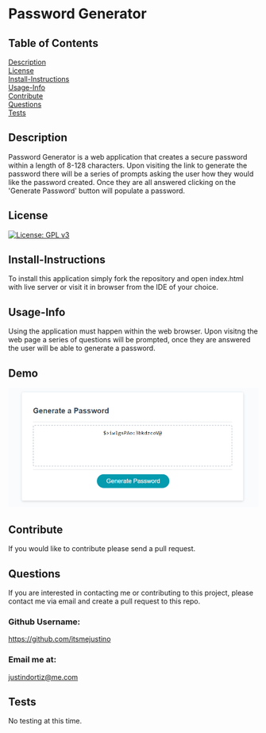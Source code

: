 
# Password Generator<br>
## Table of Contents <br>
[Description](#description)<br>
[License](#license)<br>
[Install-Instructions](#install-Instructions)<br>
[Usage-Info](#usage-Info)<br>
[Contribute](#contribute)<br>
[Questions](#questions)<br>
[Tests](#tests)<br>

## Description 
  Password Generator is a web application that creates a secure password within a length of 8-128 characters. Upon visiting the link to generate the password there will be a series of prompts asking the user how they would like the password created. Once they are all answered clicking on the 'Generate Password' button will populate a password.
## License
  [![License: GPL v3](https://img.shields.io/badge/License-GPL%20v3-blue.svg)](https://www.gnu.org/licenses/gpl-3.0)
## Install-Instructions 
  To install this application simply fork the repository and open index.html with live server or visit it in browser from the IDE of your choice.
## Usage-Info
  Using the application must happen within the web browser. Upon visitng the web page a series of questions will be prompted, once they are answered the user will be able to generate a password.

## Demo
![mainpage](https://github.com/itsmejustino/Password-Generator/blob/main/assets/gp-main.PNG?raw=true)
## Contribute
  If you would like to contribute please send a pull request.

## Questions 
If you are interested in contacting me or contributing to this project, please contact me via email and create a pull request to this repo.
### Github Username: 
https://github.com/itsmejustino
### Email me at: 
  justindortiz@me.com 
## Tests 
  No testing at this time.

